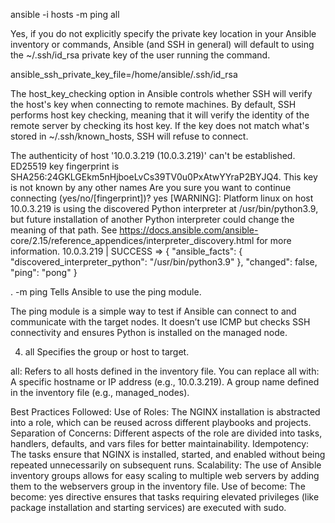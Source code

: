 ansible -i hosts -m ping all


Yes, if you do not explicitly specify the private key location in your Ansible inventory or commands, Ansible (and SSH in general) will default to using the ~/.ssh/id_rsa private key of the user running the command.

ansible_ssh_private_key_file=/home/ansible/.ssh/id_rsa

The host_key_checking option in Ansible controls whether SSH will verify the host's key when connecting to remote machines. By default, SSH performs host key checking, meaning that it will verify the identity of the remote server by checking its host key. If the key does not match what's stored in ~/.ssh/known_hosts, SSH will refuse to connect.


The authenticity of host '10.0.3.219 (10.0.3.219)' can't be established.
ED25519 key fingerprint is SHA256:24GKLGEkm5nHjboeLvCs39TV0u0PxAtwYYraP2BYJQ4.
This key is not known by any other names
Are you sure you want to continue connecting (yes/no/[fingerprint])? yes
[WARNING]: Platform linux on host 10.0.3.219 is using the discovered Python interpreter at /usr/bin/python3.9, but future
installation of another Python interpreter could change the meaning of that path. See https://docs.ansible.com/ansible-
core/2.15/reference_appendices/interpreter_discovery.html for more information.
10.0.3.219 | SUCCESS => {
    "ansible_facts": {
        "discovered_interpreter_python": "/usr/bin/python3.9"
    },
    "changed": false,
    "ping": "pong"
}

. -m ping
Tells Ansible to use the ping module.

The ping module is a simple way to test if Ansible can connect to and communicate with the target nodes.
It doesn’t use ICMP but checks SSH connectivity and ensures Python is installed on the managed node.

4. all
Specifies the group or host to target.

all: Refers to all hosts defined in the inventory file.
You can replace all with:
A specific hostname or IP address (e.g., 10.0.3.219).
A group name defined in the inventory file (e.g., managed_nodes).

Best Practices Followed:
Use of Roles: The NGINX installation is abstracted into a role, which can be reused across different playbooks and projects.
Separation of Concerns: Different aspects of the role are divided into tasks, handlers, defaults, and vars files for better maintainability.
Idempotency: The tasks ensure that NGINX is installed, started, and enabled without being repeated unnecessarily on subsequent runs.
Scalability: The use of Ansible inventory groups allows for easy scaling to multiple web servers by adding them to the webservers group in the inventory file.
Use of become: The become: yes directive ensures that tasks requiring elevated privileges (like package installation and starting services) are executed with sudo.